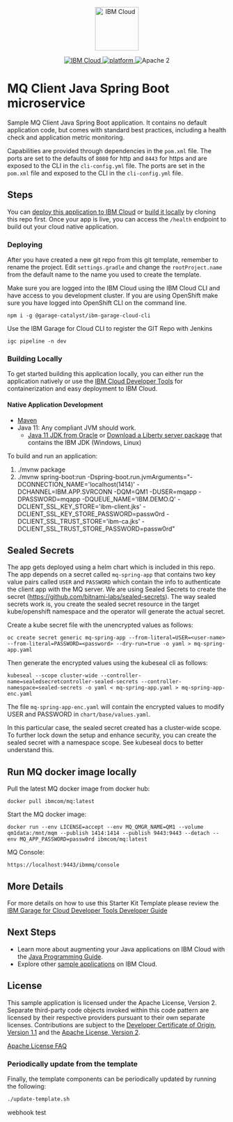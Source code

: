 <p align="center">
    <a href="https://cloud.ibm.com">
        <img src="https://landscape.cncf.io/logos/ibm-cloud-kcsp.svg" height="100" alt="IBM Cloud">
    </a>
</p>

<p align="center">
    <a href="https://cloud.ibm.com">
    <img src="https://img.shields.io/badge/IBM%20Cloud-powered-blue.svg" alt="IBM Cloud">
    </a>
    <a href="https://www.ibm.com/developerworks/learn/java/">
    <img src="https://img.shields.io/badge/platform-java-lightgrey.svg?style=flat" alt="platform">
    </a>
    <img src="https://img.shields.io/badge/license-Apache2-blue.svg?style=flat" alt="Apache 2">
</p>


# MQ Client Java Spring Boot microservice

Sample MQ Client Java Spring Boot application. It contains no default application code, but comes with standard best practices, including a health check and application metric monitoring.

Capabilities are provided through dependencies in the `pom.xml` file. The ports are set to the defaults of `8080` for http and `8443` for https and are exposed to the CLI in the `cli-config.yml` file. The ports are set in the `pom.xml` file and exposed to the CLI in the `cli-config.yml` file.

## Steps

You can [deploy this application to IBM Cloud](https://cloud.ibm.com/developer/appservice/create-app?starterKit=1298bc4e-4764-390b-a9eb-e4dcf3cc03ad) or [build it locally](#building-locally) by cloning this repo first. Once your app is live, you can access the `/health` endpoint to build out your cloud native application.

### Deploying 

After you have created a new git repo from this git template, remember to rename the project.
Edit `settings.gradle` and change the `rootProject.name` from the default name to the name you used to create the template.

Make sure you are logged into the IBM Cloud using the IBM Cloud CLI and have access 
to you development cluster. If you are using OpenShift make sure you have logged into OpenShift CLI on the command line.

```$bash
npm i -g @garage-catalyst/ibm-garage-cloud-cli
```

Use the IBM Garage for Cloud CLI to register the GIT Repo with Jenkins 
```$bash
igc pipeline -n dev
```

### Building Locally

To get started building this application locally, you can either run the application natively or use the [IBM Cloud Developer Tools](https://cloud.ibm.com/docs/cli?topic=cloud-cli-getting-started) for containerization and easy deployment to IBM Cloud.

#### Native Application Development

* [Maven](https://maven.apache.org/install.html)
* Java 11: Any compliant JVM should work.
  * [Java 11 JDK from Oracle](http://www.oracle.com/technetwork/java/javase/downloads/index.html)
    or [Download a Liberty server package](https://developer.ibm.com/assets/wasdev/#filter/assetTypeFilters=PRODUCT)
    that contains the IBM JDK (Windows, Linux)
    
To build and run an application:
1. ./mvnw package
2. ./mvnw spring-boot:run -Dspring-boot.run.jvmArguments="-DCONNECTION_NAME='localhost(1414)' -DCHANNEL=IBM.APP.SVRCONN -DQM=QM1 -DUSER=mqapp -DPASSWORD=mqapp -DQUEUE_NAME='IBM.DEMO.Q' -DCLIENT_SSL_KEY_STORE='ibm-client.jks' -DCLIENT_SSL_KEY_STORE_PASSWORD=passw0rd -DCLIENT_SSL_TRUST_STORE='ibm-ca.jks' -DCLIENT_SSL_TRUST_STORE_PASSWORD=passw0rd"


## Sealed Secrets

The app gets deployed using a helm chart which is included in this repo.
The app depends on a secret called `mq-spring-app` that contains two key value pairs
called `USER` and `PASSWORD` which contain the info to authenticate the client app with the MQ server.
We are using Sealed Secrets to create the secret (https://github.com/bitnami-labs/sealed-secrets).
The way sealed secrets work is, you create the sealed secret resource in the target kube/openshift namespace
and the operator will generate the actual secret.

Create a kube secret file with the unencrypted values as follows:

```
oc create secret generic mq-spring-app --from-literal=USER=<user-name> --from-literal=PASSWORD=<password> --dry-run=true -o yaml > mq-spring-app.yaml
```

Then generate the encrypted values using the kubeseal cli as follows:

```
kubeseal --scope cluster-wide --controller-name=sealedsecretcontroller-sealed-secrets --controller-namespace=sealed-secrets -o yaml < mq-spring-app.yaml > mq-spring-app-enc.yaml
```
The file `mq-spring-app-enc.yaml`  will contain the encrypted values to modify  USER and PASSWORD in  `chart/base/values.yaml`.

In this particular case, the sealed secret created has a cluster-wide scope.
To further lock down the setup and enhance security, you can create the sealed secret with a namespace scope.
See kubeseal docs to better understand this.



## Run MQ docker image locally

Pull the latest MQ docker image from docker hub:

```
docker pull ibmcom/mq:latest
```

Start the MQ docker image:

```
docker run --env LICENSE=accept --env MQ_QMGR_NAME=QM1 --volume qm1data:/mnt/mqm --publish 1414:1414 --publish 9443:9443 --detach --env MQ_APP_PASSWORD=passw0rd ibmcom/mq:latest
```

MQ Console:

```
https://localhost:9443/ibmmq/console
```


## More Details

For more details on how to use this Starter Kit Template please review the [IBM Garage for Cloud Developer Tools Developer Guide](https://ibm-garage-cloud.github.io/ibm-garage-developer-guide/)

## Next Steps
* Learn more about augmenting your Java applications on IBM Cloud with the [Java Programming Guide](https://cloud.ibm.com/docs/java?topic=java-getting-started).
* Explore other [sample applications](https://cloud.ibm.com/developer/appservice/starter-kits) on IBM Cloud.

## License

This sample application is licensed under the Apache License, Version 2. Separate third-party code objects invoked within this code pattern are licensed by their respective providers pursuant to their own separate licenses. Contributions are subject to the [Developer Certificate of Origin, Version 1.1](https://developercertificate.org/) and the [Apache License, Version 2](https://www.apache.org/licenses/LICENSE-2.0.txt).

[Apache License FAQ](https://www.apache.org/foundation/license-faq.html#WhatDoesItMEAN)

### Periodically update from the template

Finally, the template components can be periodically updated by running the following:

```bash
./update-template.sh
```

webhook test
